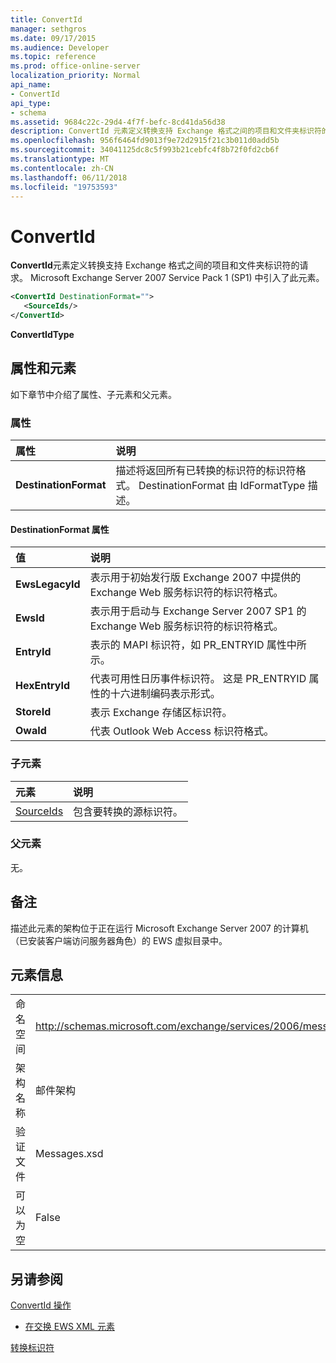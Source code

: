 ```yaml
---
title: ConvertId
manager: sethgros
ms.date: 09/17/2015
ms.audience: Developer
ms.topic: reference
ms.prod: office-online-server
localization_priority: Normal
api_name:
- ConvertId
api_type:
- schema
ms.assetid: 9684c22c-29d4-4f7f-befc-8cd41da56d38
description: ConvertId 元素定义转换支持 Exchange 格式之间的项目和文件夹标识符的请求。 Microsoft Exchange Server 2007 Service Pack 1 (SP1) 中引入了此元素。
ms.openlocfilehash: 956f6464fd9013f9e72d2915f21c3b011d0add5b
ms.sourcegitcommit: 34041125dc8c5f993b21cebfc4f8b72f0fd2cb6f
ms.translationtype: MT
ms.contentlocale: zh-CN
ms.lasthandoff: 06/11/2018
ms.locfileid: "19753593"
---
```

# <a name="convertid"></a>ConvertId

**ConvertId**元素定义转换支持 Exchange 格式之间的项目和文件夹标识符的请求。 Microsoft Exchange Server 2007 Service Pack 1 (SP1) 中引入了此元素。 
  
```xml
<ConvertId DestinationFormat="">
   <SourceIds/>
</ConvertId>
```

 **ConvertIdType**
## <a name="attributes-and-elements"></a>属性和元素

如下章节中介绍了属性、子元素和父元素。
  
### <a name="attributes"></a>属性

|**属性**|**说明**|
|:-----|:-----|
|**DestinationFormat** <br/> |描述将返回所有已转换的标识符的标识符格式。 DestinationFormat 由 IdFormatType 描述。  <br/> |
   
#### <a name="destinationformat-attribute"></a>DestinationFormat 属性

|**值**|**说明**|
|:-----|:-----|
|**EwsLegacyId** <br/> |表示用于初始发行版 Exchange 2007 中提供的 Exchange Web 服务标识符的标识符格式。  <br/> |
|**EwsId** <br/> |表示用于启动与 Exchange Server 2007 SP1 的 Exchange Web 服务标识符的标识符格式。  <br/> |
|**EntryId** <br/> |表示的 MAPI 标识符，如 PR_ENTRYID 属性中所示。  <br/> |
|**HexEntryId** <br/> |代表可用性日历事件标识符。 这是 PR_ENTRYID 属性的十六进制编码表示形式。  <br/> |
|**StoreId** <br/> |表示 Exchange 存储区标识符。  <br/> |
|**OwaId** <br/> |代表 Outlook Web Access 标识符格式。  <br/> |
   
### <a name="child-elements"></a>子元素

|**元素**|**说明**|
|:-----|:-----|
|[SourceIds](sourceids.md) <br/> |包含要转换的源标识符。  <br/> |
   
### <a name="parent-elements"></a>父元素

无。
  
## <a name="remarks"></a>备注

描述此元素的架构位于正在运行 Microsoft Exchange Server 2007 的计算机（已安装客户端访问服务器角色）的 EWS 虚拟目录中。
  
## <a name="element-information"></a>元素信息

|||
|:-----|:-----|
|命名空间  <br/> |http://schemas.microsoft.com/exchange/services/2006/messages  <br/> |
|架构名称  <br/> |邮件架构  <br/> |
|验证文件  <br/> |Messages.xsd  <br/> |
|可以为空  <br/> |False  <br/> |
   
## <a name="see-also"></a>另请参阅



[ConvertId 操作](convertid-operation.md)


- [在交换 EWS XML 元素](ews-xml-elements-in-exchange.md)


[转换标识符](http://msdn.microsoft.com/library/a5391746-b6ef-4f48-8fc8-8255258651aa%28Office.15%29.aspx)

